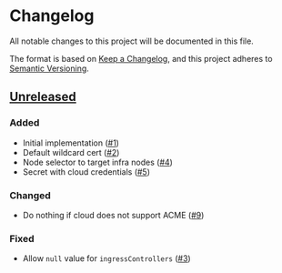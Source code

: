 # Changelog
All notable changes to this project will be documented in this file.

The format is based on [Keep a Changelog](https://keepachangelog.com/en/1.0.0/),
and this project adheres to [Semantic Versioning](https://semver.org/spec/v2.0.0.html).

## [Unreleased]
### Added

- Initial implementation ([#1])
- Default wildcard cert ([#2])
- Node selector to target infra nodes ([#4])
- Secret with cloud credentials ([#5])

### Changed

- Do nothing if cloud does not support ACME ([#9])

### Fixed
- Allow `null` value for `ingressControllers` ([#3])

[Unreleased]: https://github.com/appuio/component-openshift4-ingress/compare/44356edb4db73e762cd8896fb3b5a6f11f698799...HEAD

[#1]: https://github.com/appuio/component-openshift4-ingress/pull/1
[#2]: https://github.com/appuio/component-openshift4-ingress/pull/2
[#3]: https://github.com/appuio/component-openshift4-ingress/pull/3
[#4]: https://github.com/appuio/component-openshift4-ingress/pull/4
[#5]: https://github.com/appuio/component-openshift4-ingress/pull/5
[#9]: https://github.com/appuio/component-openshift4-ingress/pull/9
